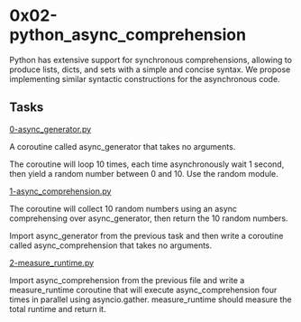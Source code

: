 # 0x02-python_async_comprehension

Python has extensive support for synchronous comprehensions, allowing to produce lists, dicts, and sets with a simple and concise syntax. We propose implementing similar syntactic constructions for the asynchronous code.

## Tasks

[0-async_generator.py](https://github.com/Mmaureeny/alx-backend-python/blob/main/0x02-python_async_comprehension/0-async_generator.py)

 A coroutine called async_generator that takes no arguments.

The coroutine will loop 10 times, each time asynchronously wait 1 second, then yield a random number between 0 and 10. Use the random module.

[1-async_comprehension.py ](https://github.com/Mmaureeny/alx-backend-python/blob/main/0x02-python_async_comprehension/1-async_comprehension.py)

 The coroutine will collect 10 random numbers using an async comprehensing over async_generator, then return the 10 random numbers.

 Import async_generator from the previous task and then write a coroutine called async_comprehension that takes no arguments.
 
 [2-measure_runtime.py ](https://github.com/Mmaureeny/alx-backend-python/blob/main/0x02-python_async_comprehension/2-measure_runtime.py)
 
 Import async_comprehension from the previous file and write a measure_runtime coroutine that will execute async_comprehension four times 
 in parallel using asyncio.gather.
 measure_runtime should measure the total runtime and return it.
